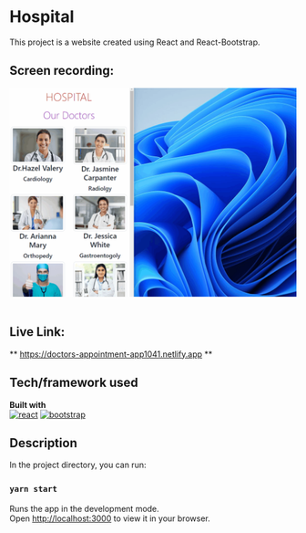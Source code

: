 # Hospital
This project is a website created using React and React-Bootstrap.
## Screen recording:
![Project snapshot](./hospital.gif) 
<br></br>

## Live Link:
** https://doctors-appointment-app1041.netlify.app **

## Tech/framework used
<b>Built with</b> <br>
<a href="#"><img src="https://w7.pngwing.com/pngs/403/269/png-transparent-react-react-native-logos-brands-in-colors-icon-thumbnail.png" alt="react" width="40"/></a> 
<a href="#"><img src="https://react-bootstrap.netlify.app/img/logo.svg" alt="bootstrap" width="40"/></a> 

## Description
In the project directory, you can run:
### `yarn start`
Runs the app in the development mode.\
Open [http://localhost:3000](http://localhost:3000) to view it in your browser.
